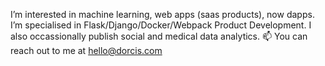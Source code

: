 I’m interested in machine learning, web apps (saas products), now dapps.
I’m specialised in Flask/Django/Docker/Webpack Product Development.
I also occassionally publish social and medical data analytics.
📫 You can reach out to me at hello@dorcis.com

<!---
Dorcy64/Dorcy64 is a ✨ special ✨ repository because its `README.md` (this file) appears on your GitHub profile.
You can click the Preview link to take a look at your changes.
--->
